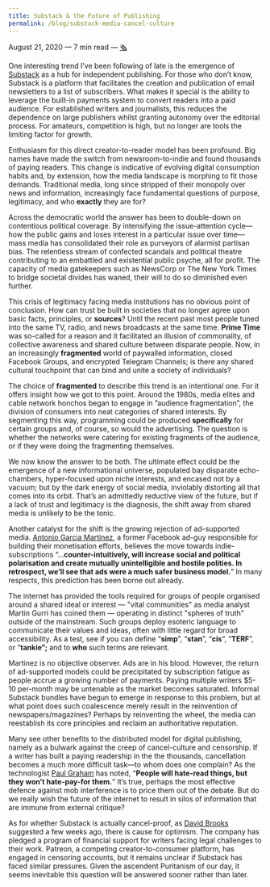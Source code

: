 ```yaml
---
title: Substack & the Future of Publishing
permalink: /blog/substack-media-cancel-culture
---
```

August 21, 2020 — 7 min read — <a class="internal-link" href="/media-code">🗞️</a>


One interesting trend I’ve been following of late is the emergence of [Substack](https://substack.com/) as a hub for independent publishing. For those who don’t know, Substack is a platform that facilitates the creation and publication of email newsletters to a list of subscribers. What makes it special is the ability to leverage the built-in payments system to convert readers into a paid audience. For established writers and journalists, this reduces the dependence on large publishers whilst granting autonomy over the editorial process. For amateurs, competition is high, but no longer are tools the limiting factor for growth.

Enthusiasm for this direct creator-to-reader model has been profound. Big names have made the switch from newsroom-to-indie and found thousands of paying readers. This change is indicative of evolving digital consumption habits and, by extension, how the media landscape is morphing to fit those demands. Traditional media, long since stripped of their monopoly over news and information, increasingly face fundamental questions of purpose, legitimacy, and who __exactly__ they are for?

Across the democratic world the answer has been to double-down on contentious political coverage. By intensifying the issue-attention cycle—how the public gains and loses interest in a particular issue over time—mass media has consolidated their role as purveyors of alarmist partisan bias. The relentless stream of confected scandals and political theatre contributing to an embattled and existential public psyche, all for profit. The capacity of media gatekeepers such as NewsCorp or The New York Times to bridge societal divides has waned, their will to do so diminished even further.

This crisis of legitimacy facing media institutions has no obvious point of conclusion. How can trust be built in societies that no longer agree upon basic facts, principles, or __sources__? Until the recent past most people tuned into the same TV, radio, and news broadcasts at the same time. __Prime Time__ was so-called for a reason and it facilitated an illusion of commonality, of collective awareness and shared culture between disparate people.  Now, in an increasingly __fragmented__ world of paywalled information, closed Facebook Groups, and encrypted Telegram Channels; is there any shared cultural touchpoint that can bind and unite a society of individuals?

The choice of __fragmented__ to describe this trend is an intentional one. For it offers insight how we got to this point. Around the 1980s, media elites and cable network honchos began to engage in ”audience fragmentation”, the division of consumers into neat categories of shared interests. By segmenting this way, programming could be produced __specifically__ for certain groups and, of course, so would the advertising. The question is whether the networks were catering for existing fragments of the audience, or if they were doing the fragmenting themselves.

We now know the answer to be both. The ultimate effect could be the emergence of a new informational universe, populated bay disparate echo-chambers, hyper-focused upon niche interests, and encased not by a vacuum; but by the dark energy of social media, inviolably distorting all that comes into its orbit. That’s an admittedly reductive view of the future, but if a lack of trust and legitimacy is the diagnosis, the shift away from shared media is unlikely to be the tonic.

Another catalyst for the shift is the growing rejection of ad-supported media. [Antonio Garcia Martinez](https://twitter.com/antoniogm/status/1284889341265768449), a former Facebook ad-guy responsible for building their monetisation efforts, believes the move towards indie-subscriptions “…__counter-intuitively, will increase social and political polarisation and create mutually unintelligible and hostile polities. In retrospect, we’ll see that ads were a much safer business model.__” In many respects, this prediction has been borne out already.

The internet has provided the tools required for groups of people organised around a shared ideal or interest — "vital communities" as media analyst Martin Gurri has coined them — operating in distinct "spheres of truth" outside of the mainstream. Such groups deploy esoteric language to communicate their values and ideas, often with little regard for broad accessibility. As a test, see if you can define “__simp__”, “__stan__”, “__cis__”, “__TERF__”, or “__tankie”;__ and to __who__ such terms are relevant.

Martinez is no objective observer. Ads are in his blood. However, the return of ad-supported models could be precipitated by subscription fatigue as people accrue a growing number of payments. Paying multiple writers $5-10 per-month may be untenable as the market becomes saturated. Informal Substack bundles have begun to emerge in response to this problem, but at what point does such coalescence merely result in the reinvention of newspapers/magazines? Perhaps by reinventing the wheel, the media can reestablish its core principles and reclaim an authoritative reputation.

Many see other benefits to the distributed model for digital publishing, namely as a bulwark against the creep of cancel-culture and censorship. If a writer has built a paying readership in the the thousands, cancellation becomes a much more difficult task—to whom does one complain? As the technologist [Paul Graham](https://twitter.com/paulg/status/1284767234116780032?s=20) has noted, “__People will hate-read things, but they won’t hate-pay-for them.__” It’s true, perhaps the most effective defence against mob interference is to price them out of the debate. But do we really wish the future of the internet to result in silos of information that are immune from external critique?

As for whether Substack is actually cancel-proof, as [David Brooks](https://www.nytimes.com/2020/07/23/opinion/substack-newsletters-writers.html) suggested a few weeks ago, there is cause for optimism. The company has pledged a program of financial support for writers facing legal challenges to their work. Patreon, a competing creator-to-consumer platform, has engaged in censoring accounts, but it remains unclear if Substack has faced similar pressures. Given the ascendent Puritanism of our day, it seems inevitable this question will be answered sooner rather than later.

